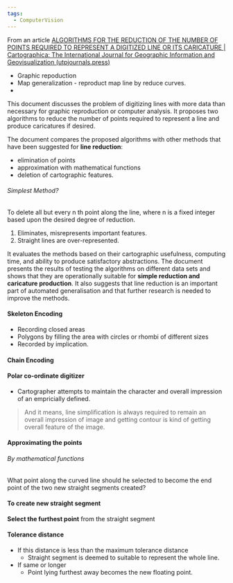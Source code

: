 ```yaml
---
tags:
  - ComputerVision
---
```


From an article [ALGORITHMS FOR THE REDUCTION OF THE NUMBER OF POINTS REQUIRED TO REPRESENT A DIGITIZED LINE OR ITS CARICATURE | Cartographica: The International Journal for Geographic Information and Geovisualization (utpjournals.press)](https://utpjournals.press/doi/epdf/10.3138/FM57-6770-U75U-7727?role=tab)


- Graphic repoduction
- Map generalization - reproduct map line by reduce curves.
- 
This document discusses the problem of digitizing lines with more data than necessary for graphic reproduction or computer analysis. It proposes two algorithms to reduce the number of points required to represent a line and produce caricatures if desired.

The document compares the proposed algorithms with other methods that have been suggested for **line reduction**:
- elimination of points
- approximation with mathematical functions
- deletion of cartographic features. 

###### Simplest Method?
To delete all but every n th point along the line, where n is a fixed integer based upon the desired degree of reduction.
1. Eliminates, misrepresents important features.
2. Straight lines are over-represented.

It evaluates the methods based on their cartographic usefulness, computing time, and ability to produce satisfactory abstractions. 
The document presents the results of testing the algorithms on different data sets and shows that they are operationally suitable for **simple reduction and caricature production**. It also suggests that line reduction is an important part of automated generalisation and that further research is needed to improve the methods.

#### Skeleton Encoding
- Recording closed areas
- Polygons by filling the area with circles or rhombi of different sizes
- Recorded by implication.
#### Chain Encoding

#### Polar co-ordinate digitizer

- Cartographer attempts to maintain the character and overall impression of an empricially defined.
>And it means, line simplification is always required to remain an overall impression of image and getting contour is kind of getting overall feature of the image.

#### Approximating the points
###### By mathematical functions



What point along the curved line should he selected to become the end point of the two new straight segments created?

#### To create new straight segment
**Select the furthest point** from the straight segment



#### Tolerance distance
- If this distance is less than the maximum tolerance distance
	- Straight segment is deemed to suitable to represent the whole line.
- If same or longer
	- Point lying furthest away becomes the new floating point.

